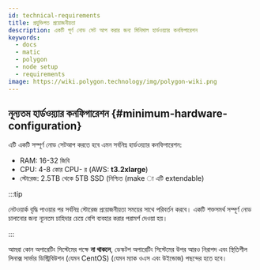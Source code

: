 ```yaml
---
id: technical-requirements
title: প্রযুক্তিগত প্রয়োজনীয়তা
description: একটি পূর্ণ নোড সেট আপ করার জন্য মিনিমাল হার্ডওয়্যার কনফিগারেশন
keywords:
  - docs
  - matic
  - polygon
  - node setup
  - requirements
image: https://wiki.polygon.technology/img/polygon-wiki.png
---
```


## নূন্যতম হার্ডওয়্যার কনফিগারেশন {#minimum-hardware-configuration}

এটি একটি সম্পূর্ণ নোড সেটআপ করতে হবে এমন সর্বনিম্ন হার্ডওয়্যার কনফিগারেশন:

- RAM: 16-32 জিবি
- CPU: 4-8 কোর CPU- র (AWS: **t3.2xlarge**)
- স্টোরেজ: 2.5TB থেকে 5TB SSD (নিশ্চিত (make া এটি extendable)

:::tip

নেটওয়ার্ক বৃদ্ধি পাওয়ার পর সর্বনিম্ন স্টোরেজ প্রয়োজনীয়তা সময়ের সাথে পরিবর্তন করবে। একটি শক্তসমর্থ সম্পূর্ণ নোড চালানোর জন্য ন্যূনতম চাহিদার চেয়ে বেশি ব্যবহার করার পরামর্শ দেওয়া হয়।

:::

আমরা কোন অপারেটিং সিস্টেমের পক্ষে **না থাকলে**, ডেস্কটপ অপারেটিং সিস্টেমের উপর আরও নিরাপদ এবং স্থিতিশীল লিনাক্স সার্ভার ডিস্ট্রিবিউশন (যেমন CentOS) (যেমন ম্যাক ওএস এবং উইন্ডোজ) পছন্দের হতে হবে।
